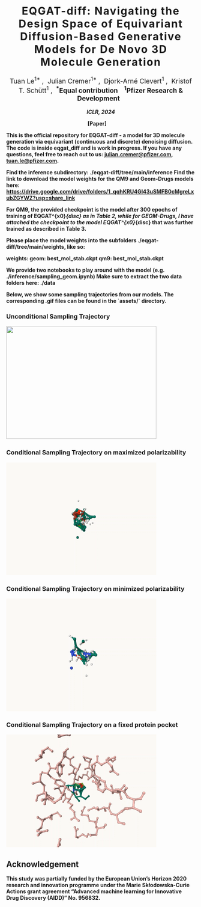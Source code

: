 <h1 align='center' style="text-align:center; font-weight:bold; font-size:2.0em;letter-spacing:2.0px;"> EQGAT-diff: Navigating the Design Space of Equivariant Diffusion-Based Generative Models for De Novo 3D Molecule Generation </h1>

<p align='center' style="text-align:center;font-size:1.25em;">
    <a >Tuan Le<sup>1*</sup></a>&nbsp;,&nbsp;
    <a >Julian Cremer<sup>1*</sup></a>&nbsp;,&nbsp;
    <a >Djork-Arné Clevert<sup>1</sup></a>&nbsp;,&nbsp;
    <a >Kristof T. Schütt<sup>1</sup></a>&nbsp;,&nbsp;
<b>
<sup>*</sup>Equal contribution&nbsp;&nbsp;&nbsp;
<sup>1</sup>Pfizer Research & Development&nbsp;&nbsp;&nbsp;
</p>


<p align='center';>
<b>
<em>ICLR, 2024</em> <br>
</b>
</p>
<p align='center' style="text-align:center;font-size:2.5 em;">
<b>
    <a href="https://openreview.net/forum?id=kzGuiRXZrQ" target="_blank" style="text-decoration: none;">[Paper]</a>&nbsp;&nbsp;&nbsp;&nbsp;&nbsp;&nbsp;
</b>
</p>


This is the official repository for EQGAT-diff - a model for 3D molecule generation  via equivariant (continuous and discrete) denoising diffusion. The code is inside eqgat_diff and is work in progress. If you have any questions, feel free to reach out to us: [julian.cremer@pfizer.com](julian.cremer@pfizer.com), [tuan.le@pfizer.com](tuan.le@pfizer.com).


Find the inference subdirectory: ./eqgat-diff/tree/main/inference
Find the link to download the model weights for the QM9 and Geom-Drugs models here: https://drive.google.com/drive/folders/1_qqhKRU4GI43uSMFB0cMgreLxubZGYWZ?usp=share_link
 
For QM9, the provided checkpoint is the model after 300 epochs of training of EQGAT^{x0}_{disc} as in Table 2,  while for GEOM-Drugs, I have attached the checkpoint to the model EQGAT^{x0}_{disc}  that was further trained as described in Table 3. 
 
Please place the model weights into the subfolders ./eqgat-diff/tree/main/weights, like so:

weights:
    geom:
        best_mol_stab.ckpt
    qm9:
        best_mol_stab.ckpt
 
We provide two notebooks to play around with the model (e.g. ./inference/sampling_geom.ipynb)
Make sure to extract the two data folders here: ./data


</details>
Below, we show some sampling trajectories from our models. The corresponding .gif files can be found in the `assets/` directory.


### Unconditional Sampling Trajectory

<img src="https://github.com/tuanle618/eqgat-diff/blob/main/assets/unconditional-sampling-trajectory.gif" width="400" height="300"/>


### Conditional Sampling Trajectory on maximized polarizability


<img src="https://github.com/tuanle618/eqgat-diff/blob/main/assets/conditional-sampling-maximized-polarizability.gif" width="400" height="300"/>

### Conditional Sampling Trajectory on minimized polarizability

<img src="https://github.com/tuanle618/eqgat-diff/blob/main/assets/conditional-sampling-minimized-polarizability.gif" width="400" height="300"/>



### Conditional Sampling Trajectory on a fixed protein pocket

<img src="https://github.com/tuanle618/eqgat-diff/blob/main/assets/conditional-ligand-pocket-sampling-trajectory.gif" width="400" height="300"/>



## Acknowledgement
This study was partially funded by the European Union’s Horizon 2020 research and innovation programme under the Marie Skłodowska-Curie Actions grant agreement “Advanced machine learning for Innovative Drug Discovery (AIDD)” No. 956832.